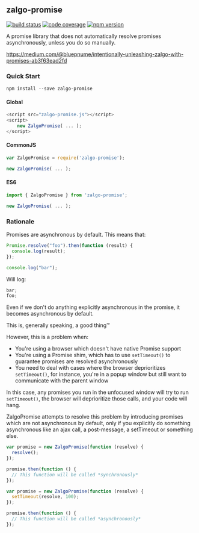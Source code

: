 ## zalgo-promise

[![build status][build-badge]][build]
[![code coverage][coverage-badge]][coverage]
[![npm version][version-badge]][package]

[build-badge]: https://img.shields.io/github/actions/workflow/status/krakenjs/zalgo-promise/main.yml?branch=main&logo=github&style=flat-square
[build]: https://github.com/krakenjs/zalgo-promise/actions?query=workflow%3Abuild
[coverage-badge]: https://img.shields.io/codecov/c/github/krakenjs/zalgo-promise.svg?style=flat-square
[coverage]: https://codecov.io/github/krakenjs/zalgo-promise/
[version-badge]: https://img.shields.io/npm/v/zalgo-promise.svg?style=flat-square
[package]: https://www.npmjs.com/package/zalgo-promise

A promise library that does not automatically resolve promises asynchronously, unless you do so manually.

https://medium.com/@bluepnume/intentionally-unleashing-zalgo-with-promises-ab3f63ead2fd

### Quick Start

`npm install --save zalgo-promise`

#### Global

```javascript
<script src="zalgo-promise.js"></script>
<script>
    new ZalgoPromise( ... );
</script>
```

#### CommonJS

```javascript
var ZalgoPromise = require('zalgo-promise');

new ZalgoPromise( ... );
```

#### ES6

```javascript
import { ZalgoPromise } from 'zalgo-promise';

new ZalgoPromise( ... );
```

### Rationale

Promises are asynchronous by default. This means that:

```javascript
Promise.resolve("foo").then(function (result) {
  console.log(result);
});

console.log("bar");
```

Will log:

```javascript
bar;
foo;
```

Even if we don't do anything explicitly asynchronous in the promise, it becomes asynchronous by default.

This is, generally speaking, a good thing™

However, this is a problem when:

- You're using a browser which doesn't have native Promise support
- You're using a Promise shim, which has to use `setTimeout()` to guarantee promises are resolved asynchronously
- You need to deal with cases where the browser deprioritizes `setTimeout()`, for instance, you're in a popup window but still want to communicate with the parent window

In this case, any promises you run in the unfocused window will try to run `setTimeout()`, the browser will deprioritize those calls, and your code will hang.

ZalgoPromise attempts to resolve this problem by introducing promises which are not asynchronous by default, only if you explicitly do something asynchronous like an ajax call, a post-message, a setTimeout or something else.

```javascript
var promise = new ZalgoPromise(function (resolve) {
  resolve();
});

promise.then(function () {
  // This function will be called *synchronously*
});
```

```javascript
var promise = new ZalgoPromise(function (resolve) {
  setTimeout(resolve, 100);
});

promise.then(function () {
  // This function will be called *asynchronously*
});
```
